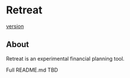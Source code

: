 # Retreat

[version](https://img.shields.io/badge/version-0.1.0-blue)

## About 

Retreat is an experimental financial planning tool.

Full README.md TBD

